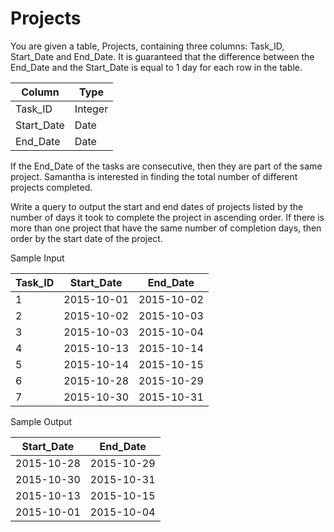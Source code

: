 # Projects

You are given a table, Projects, containing three columns: Task_ID, Start_Date and End_Date. It is guaranteed that the difference 
between the End_Date and the Start_Date is equal to 1 day for each row in the table.

| Column | Type |
| --- | --- |
| Task_ID | Integer |
| Start_Date | Date |
| End_Date | Date |


If the End_Date of the tasks are consecutive, then they are part of the same project. Samantha is interested in finding the total 
number of different projects completed.

Write a query to output the start and end dates of projects listed by the number of days it took to complete the project in ascending 
order. If there is more than one project that have the same number of completion days, then order by the start date of the project.

Sample Input

| Task_ID | Start_Date | End_Date |
| --- | --- | --- |
| 1 | 2015-10-01 | 2015-10-02 | 
| 2 | 2015-10-02 | 2015-10-03 |
| 3 | 2015-10-03 | 2015-10-04 |
| 4 | 2015-10-13 | 2015-10-14 |
| 5 | 2015-10-14 | 2015-10-15 |
| 6 | 2015-10-28 | 2015-10-29 |
| 7 | 2015-10-30 | 2015-10-31 |


Sample Output

| Start_Date | End_Date |
| --- | --- |
|2015-10-28 | 2015-10-29|
|2015-10-30 | 2015-10-31|
|2015-10-13 | 2015-10-15|
|2015-10-01 | 2015-10-04|
